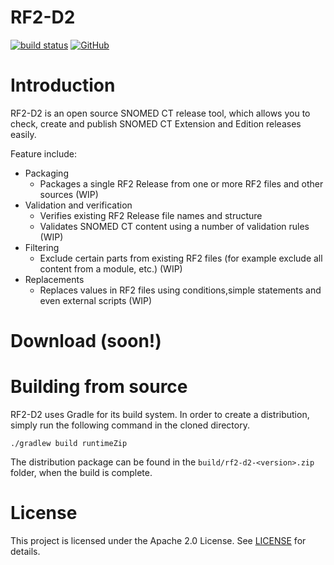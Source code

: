 # RF2-D2  

[![build status](https://img.shields.io/travis/b2ihealthcare/snow-owl/7.x.svg?style=flat-square)](https://travis-ci.org/b2ihealthcare/snow-owl)
[![GitHub](https://img.shields.io/github/license/b2ihealthcare/snow-owl.svg?style=flat-square)](https://github.com/b2ihealthcare/snow-owl/blob/7.x/LICENSE)

# Introduction

RF2-D2 is an open source SNOMED CT release tool, which allows you to check, create and publish SNOMED CT Extension and Edition releases easily.

Feature include:
* Packaging
    * Packages a single RF2 Release from one or more RF2 files and other sources (WIP) 
* Validation and verification
	* Verifies existing RF2 Release file names and structure
    * Validates SNOMED CT content using a number of validation rules (WIP)
* Filtering
    * Exclude certain parts from existing RF2 files (for example exclude all content from a module, etc.) (WIP)
* Replacements
    * Replaces values in RF2 files using conditions,simple statements and even external scripts (WIP)

# Download (soon!)

# Building from source

RF2-D2 uses Gradle for its build system. In order to create a distribution, simply run the following command in the cloned directory. 

    ./gradlew build runtimeZip

The distribution package can be found in the `build/rf2-d2-<version>.zip` folder, when the build is complete.

# License

This project is licensed under the Apache 2.0 License. See [LICENSE](LICENSE) for details.